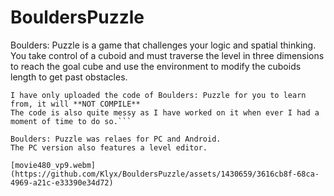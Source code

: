 # BouldersPuzzle
Boulders: Puzzle is a game that challenges your logic and spatial thinking. You take control of a cuboid and must traverse the level in three dimensions to reach the goal cube and use the environment to modify the cuboids length to get past obstacles.

```**Please Observe**
I have only uploaded the code of Boulders: Puzzle for you to learn from, it will **NOT COMPILE**
The code is also quite messy as I have worked on it when ever I had a moment of time to do so.```

Boulders: Puzzle was relaes for PC and Android.
The PC version also features a level editor.

[movie480_vp9.webm](https://github.com/Klyx/BouldersPuzzle/assets/1430659/3616cb8f-68ca-4969-a21c-e33390e34d72)
